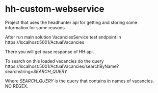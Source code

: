 # hh-custom-webservice
Project that uses the headhunter api for getting and storing some information for some reasons

After run main solution VacanciesService test endpoint in https://localhost:5001/ActualVacancies

There you will get base response of HH api.

To search on this loaded vacancies do the query https://localhost:5001/ActualVacancies/searchByName?searchstring=*SEARCH_QUERY*

Where *SEARCH_QUERY* is the query that contains in names of vacancies. NO REGEX.
